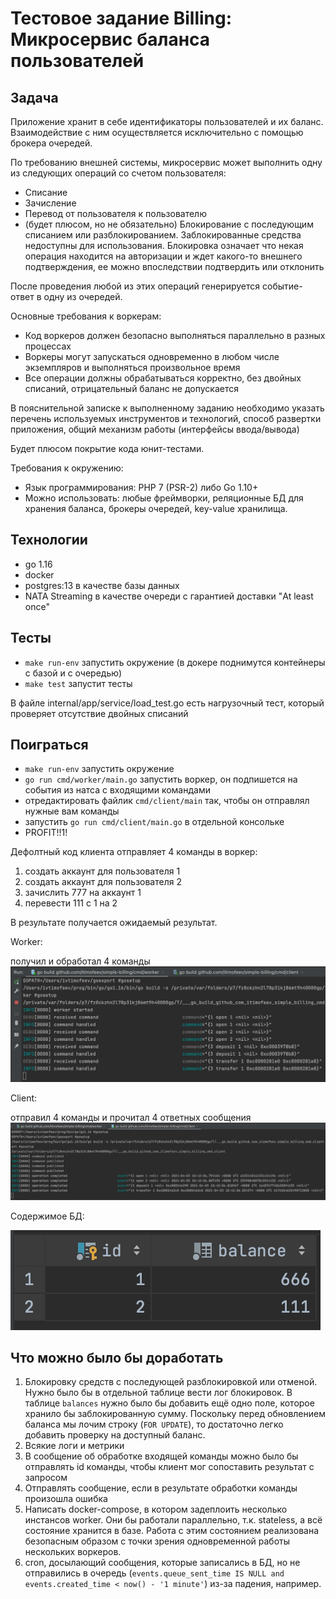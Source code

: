 # Тестовое задание Billing: Микросервис баланса пользователей

## Задача
Приложение хранит в себе идентификаторы пользователей и их баланс. Взаимодействие с ним осуществляется исключительно с помощью брокера очередей.

По требованию внешней системы, микросервис может выполнить одну из следующих операций со счетом пользователя:
- Списание
- Зачисление
- Перевод от пользователя к пользователю
- (будет плюсом, но не обязательно) Блокирование с последующим списанием или разблокированием. Заблокированные средства недоступны для использования. Блокировка означает что некая операция находится на авторизации и ждет какого-то внешнего подтверждения, ее можно впоследствии подтвердить или отклонить

После проведения любой из этих операций генерируется событие-ответ в одну из очередей.

Основные требования к воркерам:
- Код воркеров должен безопасно выполняться параллельно в разных процессах
- Воркеры могут запускаться одновременно в любом числе экземпляров и выполняться произвольное время
- Все операции должны обрабатываться корректно, без двойных списаний, отрицательный баланс не допускается

В пояснительной записке к выполненному заданию необходимо указать перечень используемых инструментов и технологий, способ развертки приложения, общий механизм работы (интерфейсы ввода/вывода)

Будет плюсом покрытие кода юнит-тестами.

Требования к окружению:
- Язык программирования: PHP 7 (PSR-2) либо Go 1.10+
- Можно использовать: любые фреймворки, реляционные БД для хранения баланса, брокеры очередей, key-value хранилища.

## Технологии
- go 1.16
- docker
- postgres:13 в качестве базы данных
- NATA Streaming в качестве очереди с гарантией доставки "At least once"

## Тесты
- `make run-env` запустить окружение (в докере поднимутся контейнеры с базой и с очередью)
- `make test` запустит тесты

В файле internal/app/service/load_test.go есть нагрузочный тест, который проверяет отсутствие двойных списаний

## Поиграться
- `make run-env` запустить окружение
- `go run cmd/worker/main.go` запустить воркер, он подпишется на события из натса с входящими командами
- отредактировать файлик `cmd/client/main` так, чтобы он отправлял нужные вам команды
- запустить `go run cmd/client/main.go` в отдельной консольке
- PROFIT!!1!

Дефолтный код клиента отправляет 4 команды в воркер:
1. создать аккаунт для пользователя 1
2. создать аккаунт для пользователя 2
3. зачислить 777 на аккаунт 1
4. перевести 111 с 1 на 2

В результате получается ожидаемый результат.

Worker:

получил и обработал 4 команды
![worker](docs/worker.png "worker")


Client:

отправил 4 команды и прочитал 4 ответных сообщения
![client](docs/client.png "client")

Содержимое БД:

![db](docs/db-balances.png "db")

## Что можно было бы доработать
1. Блокировку средств с последующей разблокировкой или отменой.
Нужно было бы в отдельной таблице вести лог блокировок.
В таблице `balances` нужно было бы добавить ещё одно поле, которое хранило бы заблокированную сумму. Поскольку перед обновлением баланса мы лочим строку (`FOR UPDATE`), то достаточно легко добавить проверку на доступный баланс.
2. Всякие логи и метрики
3. В сообщение об обработке входящей команды можно было бы отправлять id команды, чтобы клиент мог сопоставить результат с запросом
4. Отправлять сообщение, если в результате обработки команды произошла ошибка
5. Написать docker-compose, в котором задеплоить несколько инстансов worker. Они бы работали параллельно, т.к. stateless, а всё состояние хранится в базе. Работа с этим состоянием реализована безопасным образом с точки зрения одновременной работы нескольких воркеров.
6. cron, досылающий сообщения, которые записались в БД, но не отправились в очередь (`events.queue_sent_time IS NULL and events.created_time < now() - '1 minute'`) из-за падения, например.



